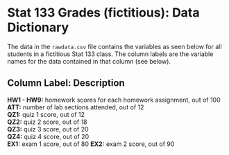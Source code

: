 # Stat 133 Grades (fictitious): Data Dictionary
The data in the `rawdata.csv` file contains the variables as seen below for all students in a fictitious Stat 133 class. The column labels are the variable names for the data contained in that column (see below).

__Column Label:__ Description
--------------------------------
__HW1 - HW9:__  homework scores for each homework assignment, out of 100  
__ATT:__        number of lab sections attended, out of 12  
__QZ1:__        quiz 1 score, out of 12  
__QZ2:__        quiz 2 score, out of 18  
__QZ3:__        quiz 3 score, out of 20  
__QZ4:__        quiz 4 score, out of 20  
__EX1:__        exam 1 score, out of 80
__EX2:__        exam 2 score, out of 90